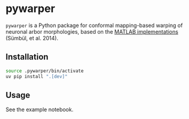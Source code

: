 # pywarper

`pywarper` is a Python package for conformal mapping-based warping of neuronal arbor morphologies, based on the [MATLAB implementations](https://github.com/uygarsumbul/rgc) (Sümbül, et al. 2014). 

## Installation

```bash
source .pywarper/bin/activate
uv pip install ".[dev]"
```

## Usage

See the example notebook.